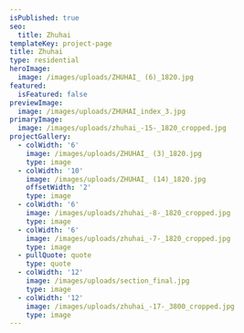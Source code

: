 ```yaml
---
isPublished: true
seo:
  title: Zhuhai
templateKey: project-page
title: Zhuhai
type: residential
heroImage:
  image: /images/uploads/ZHUHAI_ (6)_1820.jpg
featured:
  isFeatured: false
previewImage:
  image: /images/uploads/ZHUHAI_index_3.jpg
primaryImage:
  image: /images/uploads/zhuhai_-15-_1820_cropped.jpg
projectGallery:
  - colWidth: '6'
    image: /images/uploads/ZHUHAI_ (3)_1820.jpg
    type: image
  - colWidth: '10'
    image: /images/uploads/ZHUHAI_ (14)_1820.jpg
    offsetWidth: '2'
    type: image
  - colWidth: '6'
    image: /images/uploads/zhuhai_-8-_1820_cropped.jpg
    type: image
  - colWidth: '6'
    image: /images/uploads/zhuhai_-7-_1820_cropped.jpg
    type: image
  - pullQuote: quote
    type: quote
  - colWidth: '12'
    image: /images/uploads/section_final.jpg
    type: image
  - colWidth: '12'
    image: /images/uploads/zhuhai_-17-_3800_cropped.jpg
    type: image
---
```


